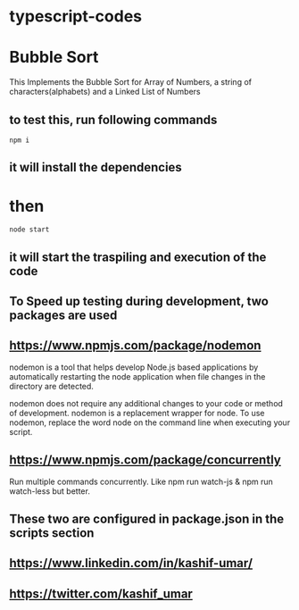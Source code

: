 # typescript-codes
# Bubble Sort
This Implements the Bubble Sort for Array of Numbers, a string of characters(alphabets) and a Linked List of Numbers

## to test this, run following commands

```
npm i
```

## it will install the dependencies

# then

```
node start
```

## it will start the traspiling and execution of the code

## To Speed up testing during development, two packages are used

## https://www.npmjs.com/package/nodemon

nodemon is a tool that helps develop Node.js based applications by automatically restarting the node application when file changes in the directory are detected.

nodemon does not require any additional changes to your code or method of development. nodemon is a replacement wrapper for node. To use nodemon, replace the word node on the command line when executing your script.

## https://www.npmjs.com/package/concurrently

Run multiple commands concurrently. Like npm run watch-js & npm run watch-less but better.

## These two are configured in package.json in the scripts section

## https://www.linkedin.com/in/kashif-umar/
## https://twitter.com/kashif_umar